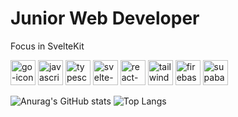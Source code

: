 <h1>Junior Web Developer</h1>
<p>Focus in SvelteKit</p>

<p align="left"> 
  
  <img src="https://www.svgrepo.com/show/452214/go.svg" alt="go-icon" width="40" height="40"/> 
  <img src="https://www.svgrepo.com/show/349419/javascript.svg" alt="javascript-icon" width="40" height="40"/> 
  <img src="https://www.svgrepo.com/show/354478/typescript-icon.svg" alt="typescript-icon" width="40" height="40"/> 
  <img src="https://www.svgrepo.com/show/354416/svelte-icon.svg" alt="svelte-icon" width="40" height="40"/> 
  <img src="https://www.svgrepo.com/show/355190/reactjs.svg" alt="react-icon" width="40" height="40"/> 
  <img src="https://www.svgrepo.com/show/354431/tailwindcss-icon.svg" alt="tailwind-icon" width="40" height="40"/> 
  <img src="https://www.svgrepo.com/show/373595/firebase.svg" alt="firebase-icon" width="40" height="40"/> 
  <img src="https://www.vectorlogo.zone/logos/supabase/supabase-icon.svg" alt="supabase-icon" width="40" height="40"/> 

   ![Anurag's GitHub stats](https://github-readme-stats.vercel.app/api?username=anuraghazra&show_icons=true&theme=dark)
  ![Top Langs](https://github-readme-stats.vercel.app/api/top-langs/?username=itsmikesharescode&layout=compact)
</p>

